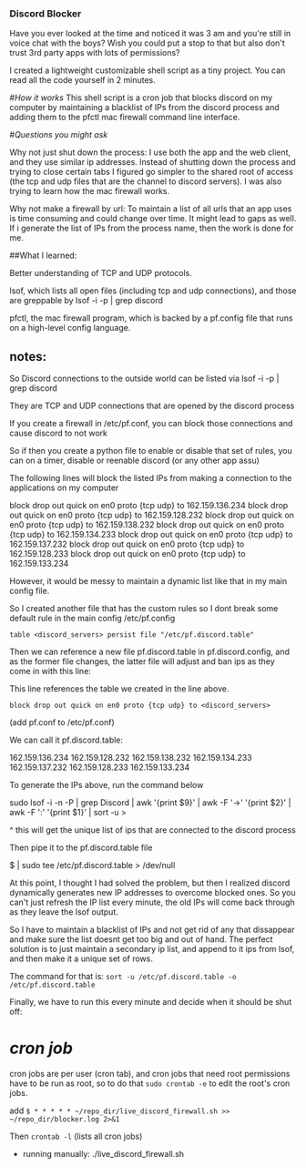 
### Discord Blocker

Have you ever looked at the time and noticed it was 3 am and you're still in voice chat with the boys? Wish you could put a stop to that but also don't trust 3rd party apps with lots of permissions?

I created a lightweight customizable shell script as a tiny project. You can read all the code yourself in 2 minutes.


#*How it works*
This shell script is a cron job that blocks discord on my computer by maintaining a blacklist of IPs from the discord process and adding them to the pfctl mac firewall command line interface.


#*Questions you might ask*

Why not just shut down the process: I use both the app and the web client, and they use similar ip addresses. Instead of shutting down the process and trying to close certain tabs I figured go simpler to the shared root of access (the tcp and udp files that are the channel to discord servers). I was also trying to learn how the mac firewall works.

Why not make a firewall by url: To maintain a list of all urls that an app uses is time consuming and could change over time. It might lead to gaps as well. If i generate the list of IPs from the process name, then the work is done for me.



##What I learned: 

Better understanding of TCP and UDP protocols.

lsof, which lists all open files (including tcp and udp connections), and those are greppable by 
lsof -i -p | grep discord

pfctl, the mac firewall program, which is backed by a pf.config file that runs on a high-level config language.



## notes:


So Discord connections to the outside world can be listed via 
lsof -i -p | grep discord

They are TCP and UDP connections that are opened by the discord process

If you create a firewall in /etc/pf.conf, you can block those connections and cause discord to not work


So if then you create a python file to enable or disable that set of rules, you can on a timer, disable or reenable discord (or any other app assu)


The following lines will block the listed IPs from making a connection to the applications on my computer

block drop out quick on en0 proto {tcp udp} to 162.159.136.234
block drop out quick on en0 proto {tcp udp} to 162.159.128.232
block drop out quick on en0 proto {tcp udp} to 162.159.138.232
block drop out quick on en0 proto {tcp udp} to 162.159.134.233
block drop out quick on en0 proto {tcp udp} to 162.159.137.232
block drop out quick on en0 proto {tcp udp} to 162.159.128.233
block drop out quick on en0 proto {tcp udp} to 162.159.133.234




However, it would be messy to maintain a dynamic list like that in my main config file.


So I created another file that has the custom rules so I dont break some default rule in the main config /etc/pf.config

`table <discord_servers> persist file "/etc/pf.discord.table"`


Then we can reference a new file pf.discord.table in pf.discord.config, and as the former file changes, the latter file will adjust and ban ips as they come in with this line:

This line references the table we created in the line above.

`block drop out quick on en0 proto {tcp udp} to <discord_servers>`

(add pf.conf to /etc/pf.conf)


We can call it pf.discord.table:

162.159.136.234
162.159.128.232
162.159.138.232
162.159.134.233
162.159.137.232
162.159.128.233
162.159.133.234

To generate the IPs above, run the command below



sudo lsof -i -n -P | grep Discord | awk '{print $9}' | awk -F '->' '{print $2}' | awk -F ':' '{print $1}' | sort -u > 

^ this will get the unique list of ips that are connected to the discord process

Then pipe it to the pf.discord.table file

$ | sudo tee /etc/pf.discord.table > /dev/null


At this point, I thought I had solved the problem, but then I realized discord dynamically generates new IP addresses to overcome blocked ones. So you can't just refresh the IP list every minute, the old IPs will come back through as they leave the lsof output.


So I have to maintain a blacklist of IPs and not get rid of any that dissappear and make sure the list doesnt get too big and out of hand. The perfect solution is to just maintain a secondary ip list, and append to it ips from lsof, and then make it a unique set of rows.

The command for that is: `sort -u /etc/pf.discord.table -o /etc/pf.discord.table`


Finally, we have to run this every minute and decide when it should be shut off:


# *cron job*

cron jobs are per user (cron tab), and cron jobs that need root permissions have to be run as root, so to do that `sudo crontab -e` to edit the root's cron jobs.

add 
`$ * * * * * ~/repo_dir/live_discord_firewall.sh >> ~/repo_dir/blocker.log 2>&1`

Then 
`crontab -l` (lists all cron jobs)


* running manually:
./live_discord_firewall.sh


